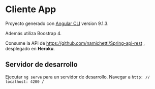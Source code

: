 # Cliente App

Proyecto generado con [Angular CLI](https://github.com/angular/angular-cli) version 9.1.3.

Además utiliza Boostrap 4.

Consume la API de https://github.com/namichetti/Spring-api-rest , desplegado en **Heroku**.

## Servidor de desarrollo

Ejecutar `ng serve` para un servidor de desarrollo. Navegar a `http: // localhost: 4200 /`
